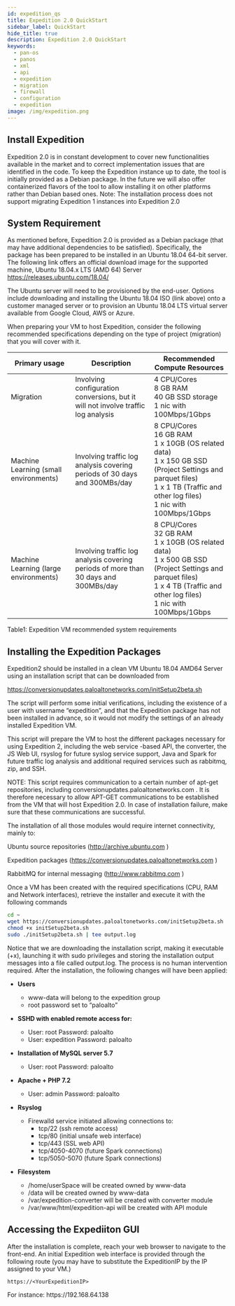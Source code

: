 ```yaml
---
id: expedition_qs
title: Expedition 2.0 QuickStart
sidebar_label: QuickStart
hide_title: true
description: Expedition 2.0 QuickStart
keywords:
  - pan-os
  - panos
  - xml
  - api
  - expedition
  - migration
  - firewall
  - configuration
  - expedition
image: /img/expedition.png
---
```

## Install Expedition

Expedition 2.0 is in constant development to cover new functionalities available in the market and to correct implementation issues that are identified in the code. To keep the Expedition instance up to date, the tool is initially provided as a Debian package. In the future we will also offer containerized flavors of the tool to allow installing it on other platforms rather than Debian based ones.
Note: The installation process does not support migrating Expedition 1 instances into Expedition 2.0

## System Requirement

As mentioned before, Expedition 2.0 is provided as a Debian package (that may have additional dependencies to be satisfied). Specifically, the package has been prepared to be installed in an Ubuntu 18.04 64-bit server.
The following link offers an official download image for the supported machine, Ubuntu 18.04.x LTS (AMD 64) Server
https://releases.ubuntu.com/18.04/  

The Ubuntu server will need to be provisioned by the end-user. Options include downloading and installing the Ubuntu 18.04 ISO (link above) onto a customer managed server or to provision an Ubuntu 18.04 LTS virtual server available from Google Cloud, AWS or Azure.  

When preparing your VM to host Expedition, consider the following recommended specifications depending on the type of project (migration) that you will cover with it.  

| Primary usage | Description | Recommended Compute Resources |
|-|-|-|
| Migration | Involving configuration conversions, but it will not involve traffic log analysis | 4 CPU/Cores<br/>8 GB RAM<br/>40 GB SSD storage<br/>1 nic with 100Mbps/1Gbps |
| Machine Learning (small environments) | Involving traffic log analysis covering periods of 30 days and 300MBs/day | 8 CPU/Cores<br/>16 GB RAM<br/>1 x 10GB (OS related data)<br/>1 x 150 GB SSD (Project Settings and parquet files)<br/>1 x 1 TB (Traffic and other log files) <br/>1 nic with 100Mbps/1Gbps |
| Machine Learning (large environments) | Involving traffic log analysis covering periods of more than 30 days and 300MBs/day | 8 CPU/Cores<br/>32 GB RAM<br/>1 x 10GB (OS related data)<br/>1 x 500 GB SSD (Project Settings and parquet files)<br/>1 x 4 TB (Traffic and other log files) <br/>1 nic with 100Mbps/1Gbps |

Table1: Expedition VM recommended system requirements 

## Installing the Expedition Packages

Expedition2 should be installed in a clean VM Ubuntu 18.04 AMD64 Server using an installation script that can be downloaded from

https://conversionupdates.paloaltonetworks.com/initSetup2beta.sh

The script will perform some initial verifications, including the existence of a user with username “expedition”, and that the Expedition package has not been installed in advance, so it would not modify the settings of an already installed Expedition VM.

This script will prepare the VM to host the different packages necessary for using Expedition 2, including the web service -based API, the converter, the JS Web UI, rsyslog for future syslog service support, Java and Spark for future traffic log analysis and additional required services such as rabbitmq, zip, and SSH.

NOTE: This script requires communication to a certain number of apt-get repositories, including conversionupdates.paloaltonetworks.com . It is therefore necessary to allow APT-GET communications to be established from the VM that will host Expedition 2.0. In case of installation failure, make sure that these communications are successful.	

The installation of all those modules would require internet connectivity, mainly to:  

Ubuntu source repositories (http://archive.ubuntu.com )  

Expedition packages (https://conversionupdates.paloaltonetworks.com )  

RabbitMQ for internal messaging (http://www.rabbitmq.com )  

Once a VM has been created with the required specifications (CPU, RAM and Network interfaces), retrieve the installer and execute it with the following commands  
```bash
cd ~
wget https://conversionupdates.paloaltonetworks.com/initSetup2beta.sh
chmod +x initSetup2beta.sh
sudo ./initSetup2beta.sh | tee output.log  
```  

Notice that we are downloading the installation script, making it executable (+x), launching it with sudo privileges and storing the installation output messages into a file called output.log.
The process is no human intervention required.
After the installation, the following changes will have been applied:  

- **Users**  
     - www-data will belong to the expedition group  
     - root password set to “paloalto”  


- **SSHD with enabled remote access for:**  
    - User: root 		Password: paloalto  
    - User: expedition	Password: paloalto  

- **Installation of MySQL server 5.7**  
    - User: root		Password: paloalto  

- **Apache + PHP 7.2**  
    - User: admin		Password: paloalto  

- **Rsyslog** 
    - Firewalld service initiated allowing connections to:
      - tcp/22 (ssh remote access)  
      - tcp/80   (initial unsafe web interface)  
      - tcp/443 (SSL web API)  
      - tcp/4050-4070 (future Spark connections)  
      - tcp/5050-5070 (future Spark connections)  

- **Filesystem**  

  - /home/userSpace will be created owned by www-data  
  - /data will be created owned by www-data  
  - /var/expedition-converter will be created with converter module  
  - /var/www/html/expedition-api will be created with API module  

## Accessing the Expediiton GUI

After the installation is complete, reach your web browser to navigate to the front-end.
An initial Expedition web interface is provided through the following route (you may have to substitute the ExpeditionIP by the IP assigned to your VM.)  
```console
https://<YourExpeditionIP>    
```
For instance:
https://<span></span>192.168.64.138
